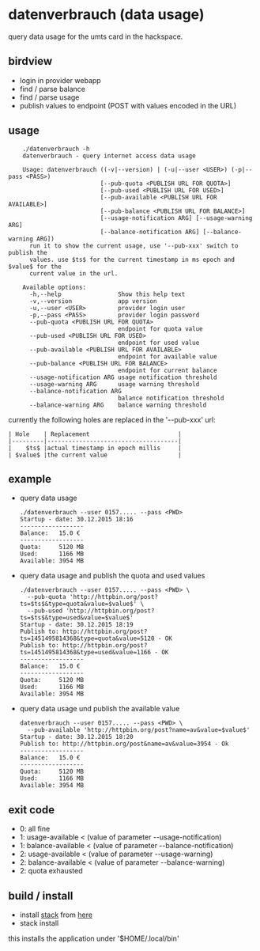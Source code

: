 # datenverbrauch (data usage)

query data usage for the umts card in the hackspace.


## birdview

  * login in provider webapp
  * find / parse balance
  * find / parse usage
  * publish values to endpoint (POST with values encoded in the URL)


## usage

        ./datenverbrauch -h
        datenverbrauch - query internet access data usage

        Usage: datenverbrauch ((-v|--version) | (-u|--user <USER>) (-p|--pass <PASS>)
                              [--pub-quota <PUBLISH URL FOR QUOTA>]
                              [--pub-used <PUBLISH URL FOR USED>]
                              [--pub-available <PUBLISH URL FOR AVAILABLE>]
                              [--pub-balance <PUBLISH URL FOR BALANCE>]
                              [--usage-notification ARG] [--usage-warning ARG]
                              [--balance-notification ARG] [--balance-warning ARG])
          run it to show the current usage, use '--pub-xxx' switch to publish the
          values. use $ts$ for the current timestamp in ms epoch and $value$ for the
          current value in the url.

        Available options:
          -h,--help                Show this help text
          -v,--version             app version
          -u,--user <USER>         provider login user
          -p,--pass <PASS>         provider login password
          --pub-quota <PUBLISH URL FOR QUOTA>
                                   endpoint for quota value
          --pub-used <PUBLISH URL FOR USED>
                                   endpoint for used value
          --pub-available <PUBLISH URL FOR AVAILABLE>
                                   endpoint for available value
          --pub-balance <PUBLISH URL FOR BALANCE>
                                   endpoint for current balance
          --usage-notification ARG usage notification threshold
          --usage-warning ARG      usage warning threshold
          --balance-notification ARG
                                   balance notification threshold
          --balance-warning ARG    balance warning threshold



currently the following holes are replaced in the '--pub-xxx' url:

    | Hole    | Replacement                         |
    |---------|-------------------------------------|
    |    $ts$ |actual timestamp in epoch millis     |
    | $value$ |the current value                    |


## example

  * query data usage

        ./datenverbrauch --user 0157..... --pass <PWD>
        Startup - date: 30.12.2015 18:16
        ------------------
        Balance:   15.0 €
        ------------------
        Quota:     5120 MB
        Used:      1166 MB
        Available: 3954 MB



  * query data usage and publish the quota and used values

        ./datenverbrauch --user 0157..... --pass <PWD> \
          --pub-quota 'http://httpbin.org/post?ts=$ts$&type=quota&value=$value$' \
          --pub-used 'http://httpbin.org/post?ts=$ts$&type=used&value=$value$'
        Startup - date: 30.12.2015 18:19
        Publish to: http://httpbin.org/post?ts=1451495814368&type=quota&value=5120 - OK
        Publish to: http://httpbin.org/post?ts=1451495814368&type=used&value=1166 - OK
        ------------------
        Balance:   15.0 €
        ------------------
        Quota:     5120 MB
        Used:      1166 MB
        Available: 3954 MB


  * query data usage und publish the available value

        datenverbrauch --user 0157..... --pass <PWD> \
          --pub-available 'http://httpbin.org/post?name=av&value=$value$'
        Startup - date: 30.12.2015 18:20
        Publish to: http://httpbin.org/post&name=av&value=3954 - Ok
        ------------------
        Balance:   15.0 €
        ------------------
        Quota:     5120 MB
        Used:      1166 MB
        Available: 3954 MB
          


## exit code


  * 0: all fine
  * 1: usage-available < (value of parameter --usage-notification)
  * 1: balance-available < (value of parameter --balance-notification)
  * 2: usage-available < (value of parameter --usage-warning)
  * 2: balance-available < (value of parameter --balance-warning)
  * 2: quota exhausted


## build / install

 * install [stack](https://www.stackage.org/) from [here](https://github.com/commercialhaskell/stack/blob/master/doc/install_and_upgrade.md)
 * stack install

this installs the application under '$HOME/.local/bin'

